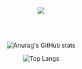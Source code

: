 

<div id="top"></div>

<div align="center">
    <a href="https://git.io/typing-svg"><img src="https://readme-typing-svg.demolab.com/?font=Roboto+Slab&color=%D8BFD8CE&size=30&center=true&vCenter=true&width=500&lines=Olá,+Eu+sou+Karine+Viana...;Seja+bem-vindo+ao+meu+perfil!"></a>
</div>
<br><br><br>

<div align="center">

![Anurag's GitHub stats](https://github-readme-stats.vercel.app/api?username=KVIANA83&show_icons=true&theme=transparent)


![Top Langs](https://github-readme-stats.vercel.app/api/top-langs/?username=KVIANA83&layout=compact&theme=transparent)

</div>
